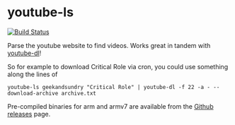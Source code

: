 # youtube-ls

[![Build Status](https://travis-ci.org/foobert/youtube-ls.svg?branch=master)](https://travis-ci.org/foobert/youtube-ls)

Parse the youtube website to find videos. Works great in tandem with [youtube-dl](https://rg3.github.io/youtube-dl/)!

So for example to download Critical Role via cron, you could use something along the lines of

    youtube-ls geekandsundry "Critical Role" | youtube-dl -f 22 -a - --download-archive archive.txt

Pre-compiled binaries for arm and armv7 are available from the [Github
releases](https://github.com/foobert/youtube-ls/releases) page.
